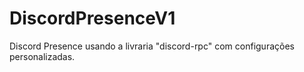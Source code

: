 # DiscordPresenceV1
Discord Presence usando a livraria "discord-rpc" com configurações personalizadas.
